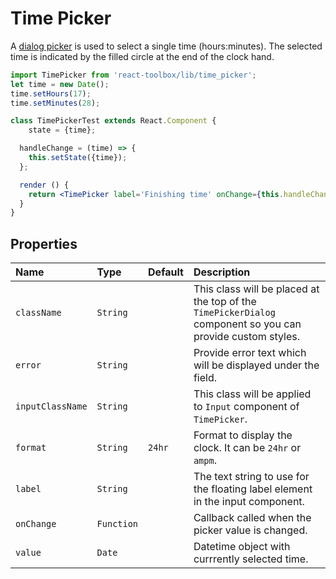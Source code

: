 # Time Picker

A [dialog picker](https://www.google.com/design/spec/components/pickers.html#pickers-time-pickers) is used to select a single time (hours:minutes). The selected time is indicated by the filled circle at the end of the clock hand.

<!-- example -->
```jsx
import TimePicker from 'react-toolbox/lib/time_picker';
let time = new Date();
time.setHours(17);
time.setMinutes(28);

class TimePickerTest extends React.Component {
	state = {time};

  handleChange = (time) => {
  	this.setState({time});
  };

  render () {
  	return <TimePicker label='Finishing time' onChange={this.handleChange} value={this.state.time} />;
  }
}
```

## Properties

| Name            | Type        | Default     | Description|
|:-----|:-----|:-----|:-----|
| `className`     | `String`    |             | This class will be placed at the top of the `TimePickerDialog` component so you can provide custom styles.|
| `error`         | `String`    |             | Provide error text which will be displayed under the field.|
| `inputClassName`| `String`        |         | This class will be applied to `Input` component of `TimePicker`. |
| `format`        | `String`    | `24hr`      | Format to display the clock. It can be `24hr` or `ampm`.|
| `label`         | `String`    |             | The text string to use for the floating label element in the input component.|
| `onChange`      | `Function`  |             | Callback called when the picker value is changed.|
| `value`         | `Date`      |             | Datetime object with currrently selected time. |
